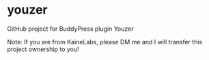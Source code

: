 # youzer
GitHub project for BuddyPress plugin Youzer


Note: If you are from KaineLabs, please DM me and I will transfer this project ownership to you!
